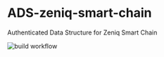 # ADS-zeniq-smart-chain
Authenticated Data Structure for Zeniq Smart Chain

![build workflow](https://github.com/zeniqsmart/ads-zeniq-smart-chain/actions/workflows/main.yml/badge.svg)

